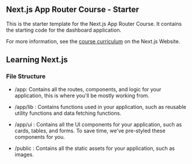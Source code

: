 ## Next.js App Router Course - Starter

This is the starter template for the Next.js App Router Course. It contains the starting code for the dashboard application.

For more information, see the [course curriculum](https://nextjs.org/learn) on the Next.js Website.

## Learning Next.js

### File Structure

- /app: Contains all the routes, components, and logic for your application, this is where you'll be mostly working from.

- /app/lib : Contains functions used in your application, such as reusable utility functions and data fetching functions.

- /app/ui : Contains all the UI components for your application, such as cards, tables, and forms. To save time, we've pre-styled these components for you.

- /public : Contains all the static assets for your application, such as images.
